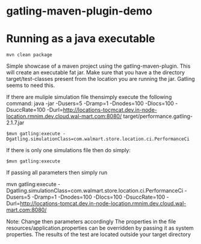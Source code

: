 gatling-maven-plugin-demo
=========================
# Running as a java executable
    mvn clean package

Simple showcase of a maven project using the gatling-maven-plugin.
This will create an executable fat jar. Make sure that you have a the directory target/test-classes present from the location you are running the jar. Gatling seems to need this.

If there are muliple simulation file thensimply execute the following command:
java -jar -Dusers=5 -Dramp=1 -Dnodes=100 -Dlocs=100 -DsuccRate=100 -Durl=http://locations-toçmcat.dev.in-node-location.rmnim.dev.cloud.wal-mart.com:8080/ target/performance.gatling-2.1.7.jar

    $mvn gatling:execute -Dgatling.simulationClass=com.walmart.store.location.ci.PerformanceCi

If there is only one simulations file then do simply:

    $mvn gatling:execute

If passing all parameters then simply run

mvn gatling:execute -Dgatling.simulationClass=com.walmart.store.location.ci.PerformanceCi -Dusers=5 -Dramp=1 -Dnodes=100 -Dlocs=100 -DsuccRate=100 -Durl=http://locations-tomcat.dev.in-node-location.rmnim.dev.cloud.wal-mart.com:8080/

Note: Change then parameters accordingly
The properties in the file resources/application.properties can be overridden by passing it as system properties. The results of the test are located outside your target directory